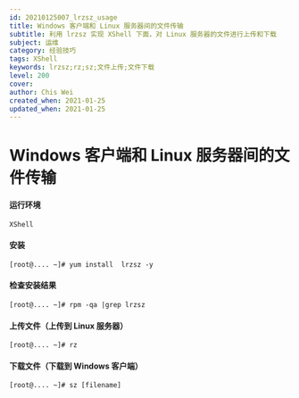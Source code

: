 ```yaml
---
id: 20210125007_lrzsz_usage
title: Windows 客户端和 Linux 服务器间的文件传输
subtitle: 利用 lrzsz 实现 XShell 下面，对 Linux 服务器的文件进行上传和下载
subject: 运维
category: 经验技巧
tags: XShell
keywords: lrzsz;rz;sz;文件上传;文件下载
level: 200
cover: 
author: Chis Wei
created_when: 2021-01-25
updated_when: 2021-01-25
---
```


# Windows 客户端和 Linux 服务器间的文件传输

#### 运行环境

`XShell`

#### 安装

```
[root@.... ~]# yum install  lrzsz -y
```

#### 检查安装结果

```
[root@.... ~]# rpm -qa |grep lrzsz
```

#### 上传文件（上传到 Linux 服务器）

```
[root@.... ~]# rz
```

#### 下载文件（下载到 Windows 客户端）

```
[root@.... ~]# sz [filename]
```
